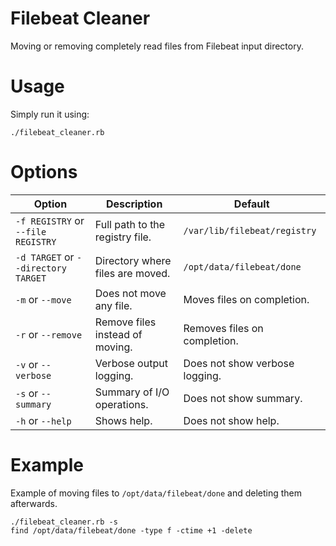# Filebeat Cleaner
Moving or removing completely read files from Filebeat input directory.

# Usage
Simply run it using:
```
./filebeat_cleaner.rb
```

# Options
| Option | Description | Default |
| ---    | ---         | ---     |
| `-f REGISTRY` or `--file REGISTRY`  | Full path to the registry file.  | `/var/lib/filebeat/registry`   |
| `-d TARGET` or `--directory TARGET` | Directory where files are moved. | `/opt/data/filebeat/done`      |
| `-m` or `--move`                    | Does not move any file.          | Moves files on completion.     |
| `-r` or `--remove`                  | Remove files instead of moving.  | Removes files on completion.     |
| `-v` or `--verbose`                 | Verbose output logging.          | Does not show verbose logging. |
| `-s` or `--summary`                 | Summary of I/O operations.       | Does not show summary.         |
| `-h` or `--help`                    | Shows help.                      | Does not show help.            |

# Example
Example of moving files to `/opt/data/filebeat/done` and deleting them afterwards.
```
./filebeat_cleaner.rb -s
find /opt/data/filebeat/done -type f -ctime +1 -delete
```

